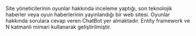 Site yöneticilerinin oyunlar hakkında inceleme yaptığı, son teknolojik haberler veya oyun haberlerinin yayınlandığı bir web sitesi. Oyunlar hakkında sorulara cevap veren ChatBot yer almaktadır.
Entity framework ve N katmanlı mimari kullanarak geliştirilmiştir.
